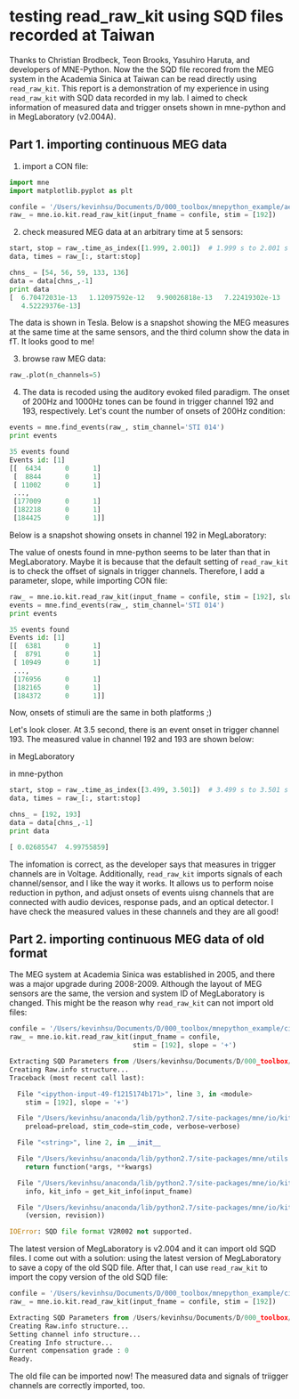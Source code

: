 # testing read_raw_kit using SQD files recorded at Taiwan

Thanks to Christian Brodbeck, Teon Brooks, Yasuhiro Haruta, and developers of MNE-Python. Now the the SQD file recored from the MEG system in the Academia Sinica at Taiwan can be read directly using `read_raw_kit`. This report is a demonstration of my experience in using `read_raw_kit` with SQD data recorded in my lab. I aimed to check information of measured data and trigger onsets shown in mne-python and in MegLaboratory (v2.004A).

## Part 1. importing continuous MEG data

1. import a CON file:

```python
import mne
import matplotlib.pyplot as plt

confile = '/Users/kevinhsu/Documents/D/000_toolbox/mnepython_example/aef_004-Denoise2.con'
raw_ = mne.io.kit.read_raw_kit(input_fname = confile, stim = [192])
```

2. check measured MEG data at an arbitrary time at 5 sensors:

```python
start, stop = raw_.time_as_index([1.999, 2.001])  # 1.999 s to 2.001 s data segment
data, times = raw_[:, start:stop]

chns_ = [54, 56, 59, 133, 136]
data = data[chns_,-1]
print data
[  6.70472031e-13   1.12097592e-12   9.90026818e-13   7.22419302e-13
   4.52229376e-13]
```

The data is shown in Tesla. Below is a snapshot showing the MEG measures at the same time at the same sensors, and the third column show the data in fT. It looks good to me!

3. browse raw MEG data:

```python
raw_.plot(n_channels=5)
```

4. The data is recoded using the auditory evoked filed paradigm. The onset of 200Hz and 1000Hz tones can be found in trigger channel 192 and 193, respectively. Let's count the number of onsets of 200Hz condition:

```python
events = mne.find_events(raw_, stim_channel='STI 014')
print events 

35 events found
Events id: [1]
[[  6434      0      1]
 [  8844      0      1]
 [ 11002      0      1]
 ..., 
 [177009      0      1]
 [182218      0      1]
 [184425      0      1]]
```

Below is a snapshot showing onsets in channel 192 in MegLaboratory:

The value of onests found in mne-python seems to be later than that in MegLaboratory. Maybe it is because that the default setting of `read_raw_kit` is to check the offset of signals in trigger channels. Therefore, I add a parameter, slope, while importing CON file:

```python
raw_ = mne.io.kit.read_raw_kit(input_fname = confile, stim = [192], slope = '+')
events = mne.find_events(raw_, stim_channel='STI 014')
print events 

35 events found
Events id: [1]
[[  6381      0      1]
 [  8791      0      1]
 [ 10949      0      1]
 ..., 
 [176956      0      1]
 [182165      0      1]
 [184372      0      1]]
 ```
 
 Now, onsets of stimuli are the same in both platforms ;)
 
 Let's look closer. At 3.5 second, there is an event onset in trigger channel 193. The measured value in channel 192 and 193 are shown below:
 
 in MegLaboratory
 
 
 in mne-python
 ```python
start, stop = raw_.time_as_index([3.499, 3.501])  # 3.499 s to 3.501 s data segment
data, times = raw_[:, start:stop]

chns_ = [192, 193]
data = data[chns_,-1]
print data

[ 0.02685547  4.99755859]
 ```
 
The infomation is correct, as the developer says that measures in trigger channels are in Voltage. Additionally, `read_raw_kit` imports signals of each channel/sensor, and I like the way it works. It allows us to perform noise reduction in python, and adjust onsets of events uisng channels that are connected with audio devices, response pads, and an optical detector. I have check the measured values in these channels and they are all good!

## Part 2. importing continuous MEG data of old format

The MEG system at Academia Sinica was established in 2005, and there was a major upgrade during 2008-2009. Although the layout of MEG sensors are the same, the version and system ID of MegLaboratory is changed. This might be the reason why `read_raw_kit` can not import old files:

```python
confile = '/Users/kevinhsu/Documents/D/000_toolbox/mnepython_example/civf_001-unpack.con'
raw_ = mne.io.kit.read_raw_kit(input_fname = confile,
                               stim = [192], slope = '+')

Extracting SQD Parameters from /Users/kevinhsu/Documents/D/000_toolbox/mnepython_example/civf_001-unpack.con...
Creating Raw.info structure...
Traceback (most recent call last):

  File "<ipython-input-49-f1215174b171>", line 3, in <module>
    stim = [192], slope = '+')

  File "/Users/kevinhsu/anaconda/lib/python2.7/site-packages/mne/io/kit/kit.py", line 814, in read_raw_kit
    preload=preload, stim_code=stim_code, verbose=verbose)

  File "<string>", line 2, in __init__

  File "/Users/kevinhsu/anaconda/lib/python2.7/site-packages/mne/utils.py", line 726, in verbose
    return function(*args, **kwargs)

  File "/Users/kevinhsu/anaconda/lib/python2.7/site-packages/mne/io/kit/kit.py", line 100, in __init__
    info, kit_info = get_kit_info(input_fname)

  File "/Users/kevinhsu/anaconda/lib/python2.7/site-packages/mne/io/kit/kit.py", line 546, in get_kit_info
    (version, revision))

IOError: SQD file format V2R002 not supported.
```

The latest version of MegLaboratory is v2.004 and it can import old SQD files. I come out with a solution: using the latest version of MegLaboratory to save a copy of the old SQD file. After that, I can use `read_raw_kit` to import the copy version of the old SQD file:

```python
confile = '/Users/kevinhsu/Documents/D/000_toolbox/mnepython_example/civf_001-unpack-Denoise2.con'
raw_ = mne.io.kit.read_raw_kit(input_fname = confile, stim = [192])

Extracting SQD Parameters from /Users/kevinhsu/Documents/D/000_toolbox/mnepython_example/civf_001-unpack-Denoise2.con...
Creating Raw.info structure...
Setting channel info structure...
Creating Info structure...
Current compensation grade : 0
Ready.
```

The old file can be imported now! The measured data and signals of triigger channels are correctly imported, too.


